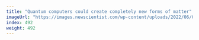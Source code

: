 ```yaml
---
title: "Quantum computers could create completely new forms of matter"
imageUrl: "https://images.newscientist.com/wp-content/uploads/2022/06/09132027/SEI_107509822.jpg?width=600"
index: 492
weight: 492
---
```

